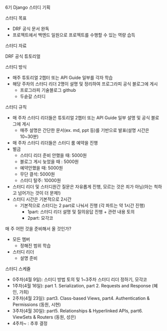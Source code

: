 6기 Django 스터디 기획

스터디 목표

- DRF 공식 문서 완독
- 프로젝트에서 백엔드 일원으로 프로젝트를 수행할 수 있는 역량 습득



스터디 자료

DRF 공식 튜토리얼

스터디 방식

- 매주 튜토리얼 2챕터 또는 API Guide 일부를 각자 학습
- 해당 주차의 스터디 리더 2명이 설명 및 정리하여 프로그라피 공식 블로그에 게시
  - 프로그라피 기술블로그 github
  - 두숟갈 스터디



스터디 규칙

- 매 주차 스터디 리더들은 튜토리얼 2챕터 또는 API Guide 일부 설명 및 공식 블로그에 게시
  - 매주 설명은 간단한 문서(ex. md, ppt 등)를 기반으로 발표(설명 시간은 10~30분)
- 매 주차 스터디 리더들은 스터디 룸 예약을 진행
- 벌금
  - 스터디 리더 준비 안했을 때: 5000원
  - 블로그 게시 늦었을 때 : 5000원
  - 예약안했을 때: 5000원
  - 무단 결석: 5000원
  - 스터디 탈주: 10000원
- 스터디 리더 및 스터디원간 질문은 자유롭게 진행, 모르는 것은 죄가 아님(아는 척하고 넘어가는 것이 더 문제!)
- 스터디 시간은 기본적으로 2시간
  - 기본적으로 스터디는 2 part로 나눠서 진행 (각 파트는 약 1시간 진행)
    - 1part: 스터디 리더 설명 및 질의응답 진행 + 관련 내용 토의
    - 2part: 모각코



매 주 어떤 것을 준비해서 올 것인가?

- 모든 멤버
  - 정해진 범위 학습
- 스터디 리더
  - 설명 준비



스터디 스케쥴

- 0주차(4월 9일): 스터디 방법 토의 및 1~3주차 스터디 리더 정하기, 모각코
- 1주차(4월 16일): part 1. Serialization, part 2. Requests and Response (혜인, 가희)
- 2주차(4월 23일): part3. Class-based Views, part4. Authentication & Permissions (동원, 시현)
- 3주차(4월 30일): part5. Relationships & Hyperlinked APIs, part6. ViewSets & Routers (동원, 성은)
- 4주차~ : 추후 결정
